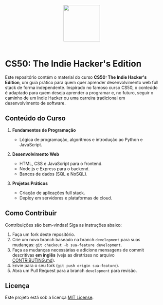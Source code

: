<div align="center">
<img src="https://raw.githubusercontent.com/uNetworking/uWebSockets/master/misc/lasercat.png" height="120" />
</div>
<br>

# CS50: The Indie Hacker's Edition

Este repositório contém o material do curso **CS50: The Indie Hacker's Edition**, um guia prático para quem quer aprender desenvolvimento web full stack de forma independente. Inspirado no famoso curso CS50, o conteúdo é adaptado para quem deseja aprender a programar e, no futuro, seguir o caminho de um Indie Hacker ou uma carreira tradicional em desenvolvimento de software.

## Conteúdo do Curso

1. **Fundamentos de Programação**

   - Lógica de programação, algoritmos e introdução ao Python e JavaScript.

2. **Desenvolvimento Web**

   - HTML, CSS e JavaScript para o frontend.
   - Node.js e Express para o backend.
   - Bancos de dados (SQL e NoSQL).

3. **Projetos Práticos**
   - Criação de aplicações full stack.
   - Deploy em servidores e plataformas de cloud.

## Como Contribuir

Contribuições são bem-vindas! Siga as instruções abaixo:

1. Faça um fork deste repositório.
2. Crie um novo branch baseado na branch `development` para suas mudanças: `git checkout -b sua-feature development`.
3. Faça as mudanças necessárias e adicione mensagens de commit descritivas **em inglês** (veja as diretrizes no arquivo [CONTRIBUTING.md](CONTRIBUTING.md)).
4. Envie para o seu fork (`git push origin sua-feature`).
5. Abra um Pull Request para a branch `development` para revisão.

## Licença

Este projeto está sob a licença [MIT License](LICENSE).
